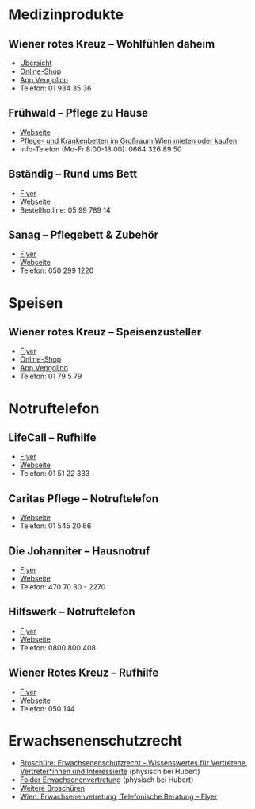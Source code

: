 # Medizinprodukte

## Wiener rotes Kreuz – Wohlfühlen daheim

- [Übersicht](https://www.wrk-handel-gmbh.at/medizinprodukte/)
- [Online-Shop](https://www.wrk-handel-gmbh.at/produkt-kategorie/medizinprodukte/)
- [App Vengolino](https://www.wrk-handel-gmbh.at/vengolino/)
- Telefon: 01 934 35 36

## Frühwald – Pflege zu Hause

- [Webseite](https://www.fruehwald.net)
- [Pflege- und Krankenbetten im Großraum Wien mieten oder kaufen](https://www.fruehwald.net/pflegebetten-mieten-kaufen/)
- Info-Telefon (Mo-Fr 8:00-18:00): 0664 326 89 50

## Bständig – Rund ums Bett

- [Flyer](bstaendig_rund_ums_bett_flyer.md)
- [Webseite](https://www.bstaendig.at/shop/de/pflege/rund-ums-bett.html)
- Bestellhotline: 05 99 789 14

## Sanag – Pflegebett & Zubehör

- [Flyer](img/sanag_pflegebett_und_zubehoer_flyer.jpg)
- [Webseite](https://shop.sanag.at/collections/pflegebetten-und-zubehor)
- Telefon: 050 299 1220

# Speisen

## Wiener rotes Kreuz – Speisenzusteller

- [Flyer](wiener_rotes_kreuz_speisenzusteller_flyer.md)
- [Online-Shop](https://www.wrk-handel-gmbh.at/produkt-kategorie/speisenzusteller/)
- [App Vengolino](https://www.wrk-handel-gmbh.at/vengolino/)
- Telefon: 01 79 5 79 

# Notruftelefon

## LifeCall – Rufhilfe

- [Flyer](lifecall_rufhilfe_flyer.md)
- [Webseite](http://lifecall.at)
- Telefon: 01 51 22 333

## Caritas Pflege – Notruftelefon

- [Webseite](https://www.caritas-pflege.at/wien/pflege-zuhause/notruftelefon)
- Telefon: 01 545 20 66

## Die Johanniter – Hausnotruf

- [Flyer](die_johanniter_hausnotruf_flyer.md)
- [Webseite](https://www.johanniter.at/hilfe-angebote/hausnotruf)
- Telefon: 470 70 30 - 2270

## Hilfswerk – Notruftelefon

- [Flyer](hilfswerk_notruftelefon_flyer.md)
- [Webseite](https://www.hilfswerk.at/niederoesterreich/hilfe-und-pflege-daheim/service-sicherheit/mobiles-notruftelefon/)
- Telefon: 0800 800 408

## Wiener Rotes Kreuz – Rufhilfe

- [Flyer](wiener_rotes_kreuz_rufhilfe_flyer.md)
- [Webseite](https://www.roteskreuz.at/wien/ich-brauche-hilfe/rufhilfe)
- Telefon: 050 144

# Erwachsenenschutzrecht

- [Broschüre: Erwachsenenschutzrecht – Wissenswertes für Vertretene, Vertreter*innen und Interessierte](https://vertretungsnetz.at/fileadmin/user_upload/4_Erwachsenenvertretung/202106_erwschg_broschuere_komplett.pdf) (physisch bei Hubert)
- [Folder Erwachsenenvertretung](https://vertretungsnetz.at/fileadmin/user_upload/4_Erwachsenenvertretung/Folder_Erwachsenenvertretung_2018_WEB.pdf) (physisch bei Hubert)
- [Weitere Broschüren](https://vertretungsnetz.at/erwachsenenvertretung/downloads)
- [Wien: Erwachsenenvetretung, Telefonische Beratung – Flyer](wien_erwachsenenvetretung_telefonische_beratung_flyer.md)






